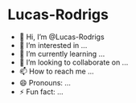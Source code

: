 # Lucas-Rodrigs
- 👋 Hi, I’m @Lucas-Rodrigs
- 👀 I’m interested in ...
- 🌱 I’m currently learning ...
- 💞️ I’m looking to collaborate on ...
- 📫 How to reach me ...
- 😄 Pronouns: ...
- ⚡ Fun fact: ...

<!---
Lucas-Rodrigs/Lucas-Rodrigs is a ✨ special ✨ repository because its `README.md` (this file) appears on your GitHub profile.
You can click the Preview link to take a look at your changes.
--->
